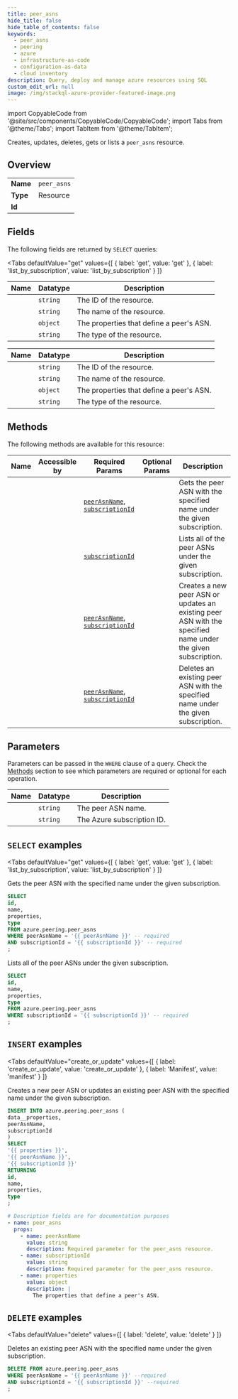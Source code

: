 ```yaml
--- 
title: peer_asns
hide_title: false
hide_table_of_contents: false
keywords:
  - peer_asns
  - peering
  - azure
  - infrastructure-as-code
  - configuration-as-data
  - cloud inventory
description: Query, deploy and manage azure resources using SQL
custom_edit_url: null
image: /img/stackql-azure-provider-featured-image.png
---
```


import CopyableCode from '@site/src/components/CopyableCode/CopyableCode';
import Tabs from '@theme/Tabs';
import TabItem from '@theme/TabItem';

Creates, updates, deletes, gets or lists a <code>peer_asns</code> resource.

## Overview
<table><tbody>
<tr><td><b>Name</b></td><td><code>peer_asns</code></td></tr>
<tr><td><b>Type</b></td><td>Resource</td></tr>
<tr><td><b>Id</b></td><td><CopyableCode code="azure.peering.peer_asns" /></td></tr>
</tbody></table>

## Fields

The following fields are returned by `SELECT` queries:

<Tabs
    defaultValue="get"
    values={[
        { label: 'get', value: 'get' },
        { label: 'list_by_subscription', value: 'list_by_subscription' }
    ]}
>
<TabItem value="get">

<table>
<thead>
    <tr>
    <th>Name</th>
    <th>Datatype</th>
    <th>Description</th>
    </tr>
</thead>
<tbody>
<tr>
    <td><CopyableCode code="id" /></td>
    <td><code>string</code></td>
    <td>The ID of the resource.</td>
</tr>
<tr>
    <td><CopyableCode code="name" /></td>
    <td><code>string</code></td>
    <td>The name of the resource.</td>
</tr>
<tr>
    <td><CopyableCode code="properties" /></td>
    <td><code>object</code></td>
    <td>The properties that define a peer's ASN.</td>
</tr>
<tr>
    <td><CopyableCode code="type" /></td>
    <td><code>string</code></td>
    <td>The type of the resource.</td>
</tr>
</tbody>
</table>
</TabItem>
<TabItem value="list_by_subscription">

<table>
<thead>
    <tr>
    <th>Name</th>
    <th>Datatype</th>
    <th>Description</th>
    </tr>
</thead>
<tbody>
<tr>
    <td><CopyableCode code="id" /></td>
    <td><code>string</code></td>
    <td>The ID of the resource.</td>
</tr>
<tr>
    <td><CopyableCode code="name" /></td>
    <td><code>string</code></td>
    <td>The name of the resource.</td>
</tr>
<tr>
    <td><CopyableCode code="properties" /></td>
    <td><code>object</code></td>
    <td>The properties that define a peer's ASN.</td>
</tr>
<tr>
    <td><CopyableCode code="type" /></td>
    <td><code>string</code></td>
    <td>The type of the resource.</td>
</tr>
</tbody>
</table>
</TabItem>
</Tabs>

## Methods

The following methods are available for this resource:

<table>
<thead>
    <tr>
    <th>Name</th>
    <th>Accessible by</th>
    <th>Required Params</th>
    <th>Optional Params</th>
    <th>Description</th>
    </tr>
</thead>
<tbody>
<tr>
    <td><a href="#get"><CopyableCode code="get" /></a></td>
    <td><CopyableCode code="select" /></td>
    <td><a href="#parameter-peerAsnName"><code>peerAsnName</code></a>, <a href="#parameter-subscriptionId"><code>subscriptionId</code></a></td>
    <td></td>
    <td>Gets the peer ASN with the specified name under the given subscription.</td>
</tr>
<tr>
    <td><a href="#list_by_subscription"><CopyableCode code="list_by_subscription" /></a></td>
    <td><CopyableCode code="select" /></td>
    <td><a href="#parameter-subscriptionId"><code>subscriptionId</code></a></td>
    <td></td>
    <td>Lists all of the peer ASNs under the given subscription.</td>
</tr>
<tr>
    <td><a href="#create_or_update"><CopyableCode code="create_or_update" /></a></td>
    <td><CopyableCode code="insert" /></td>
    <td><a href="#parameter-peerAsnName"><code>peerAsnName</code></a>, <a href="#parameter-subscriptionId"><code>subscriptionId</code></a></td>
    <td></td>
    <td>Creates a new peer ASN or updates an existing peer ASN with the specified name under the given subscription.</td>
</tr>
<tr>
    <td><a href="#delete"><CopyableCode code="delete" /></a></td>
    <td><CopyableCode code="delete" /></td>
    <td><a href="#parameter-peerAsnName"><code>peerAsnName</code></a>, <a href="#parameter-subscriptionId"><code>subscriptionId</code></a></td>
    <td></td>
    <td>Deletes an existing peer ASN with the specified name under the given subscription.</td>
</tr>
</tbody>
</table>

## Parameters

Parameters can be passed in the `WHERE` clause of a query. Check the [Methods](#methods) section to see which parameters are required or optional for each operation.

<table>
<thead>
    <tr>
    <th>Name</th>
    <th>Datatype</th>
    <th>Description</th>
    </tr>
</thead>
<tbody>
<tr id="parameter-peerAsnName">
    <td><CopyableCode code="peerAsnName" /></td>
    <td><code>string</code></td>
    <td>The peer ASN name.</td>
</tr>
<tr id="parameter-subscriptionId">
    <td><CopyableCode code="subscriptionId" /></td>
    <td><code>string</code></td>
    <td>The Azure subscription ID.</td>
</tr>
</tbody>
</table>

## `SELECT` examples

<Tabs
    defaultValue="get"
    values={[
        { label: 'get', value: 'get' },
        { label: 'list_by_subscription', value: 'list_by_subscription' }
    ]}
>
<TabItem value="get">

Gets the peer ASN with the specified name under the given subscription.

```sql
SELECT
id,
name,
properties,
type
FROM azure.peering.peer_asns
WHERE peerAsnName = '{{ peerAsnName }}' -- required
AND subscriptionId = '{{ subscriptionId }}' -- required
;
```
</TabItem>
<TabItem value="list_by_subscription">

Lists all of the peer ASNs under the given subscription.

```sql
SELECT
id,
name,
properties,
type
FROM azure.peering.peer_asns
WHERE subscriptionId = '{{ subscriptionId }}' -- required
;
```
</TabItem>
</Tabs>


## `INSERT` examples

<Tabs
    defaultValue="create_or_update"
    values={[
        { label: 'create_or_update', value: 'create_or_update' },
        { label: 'Manifest', value: 'manifest' }
    ]}
>
<TabItem value="create_or_update">

Creates a new peer ASN or updates an existing peer ASN with the specified name under the given subscription.

```sql
INSERT INTO azure.peering.peer_asns (
data__properties,
peerAsnName,
subscriptionId
)
SELECT 
'{{ properties }}',
'{{ peerAsnName }}',
'{{ subscriptionId }}'
RETURNING
id,
name,
properties,
type
;
```
</TabItem>
<TabItem value="manifest">

```yaml
# Description fields are for documentation purposes
- name: peer_asns
  props:
    - name: peerAsnName
      value: string
      description: Required parameter for the peer_asns resource.
    - name: subscriptionId
      value: string
      description: Required parameter for the peer_asns resource.
    - name: properties
      value: object
      description: |
        The properties that define a peer's ASN.
```
</TabItem>
</Tabs>


## `DELETE` examples

<Tabs
    defaultValue="delete"
    values={[
        { label: 'delete', value: 'delete' }
    ]}
>
<TabItem value="delete">

Deletes an existing peer ASN with the specified name under the given subscription.

```sql
DELETE FROM azure.peering.peer_asns
WHERE peerAsnName = '{{ peerAsnName }}' --required
AND subscriptionId = '{{ subscriptionId }}' --required
;
```
</TabItem>
</Tabs>
